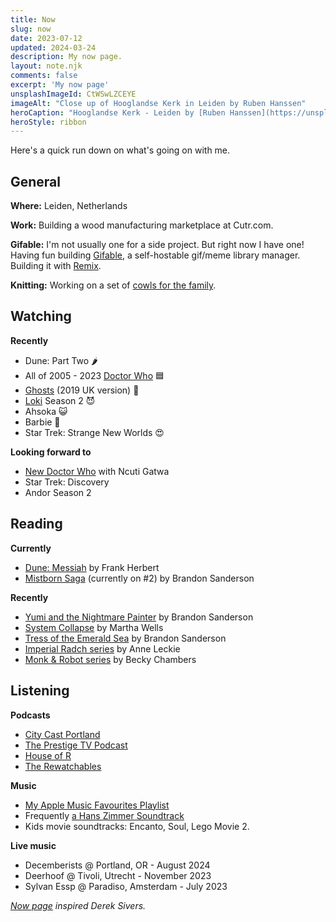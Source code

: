 ```yaml
---
title: Now
slug: now
date: 2023-07-12
updated: 2024-03-24
description: My now page.
layout: note.njk
comments: false
excerpt: 'My now page'
unsplashImageId: CtWSwLZCEYE
imageAlt: "Close up of Hooglandse Kerk in Leiden by Ruben Hanssen"
heroCaption: "Hooglandse Kerk - Leiden by [Ruben Hanssen](https://unsplash.com/@rhfhanssen)"
heroStyle: ribbon
---
```


Here's a quick run down on what's going on with me. 

## General

**Where:** Leiden, Netherlands

**Work:** Building a wood manufacturing marketplace at Cutr.com.

**Gifable:** I'm not usually one for a side project. But right now I have one! Having fun building [Gifable](https://www.gifable.club), a self-hostable gif/meme library manager. Building it with [Remix](https://remix.run).

**Knitting:** Working on a set of [cowls for the family](https://indieweb.social/@pietvanzoen/110886412703841493).

## Watching

**Recently**

- Dune: Part Two 🌶️
- All of 2005 - 2023 [Doctor Who](https://www.themoviedb.org/tv/57243-doctor-who) 🟦
- [Ghosts](https://www.themoviedb.org/tv/17174-ghosts) (2019 UK version) 👻
- [Loki](https://www.themoviedb.org/tv/84958-loki) Season 2 😈
- Ahsoka 😺
- Barbie 💖
- Star Trek: Strange New Worlds 😍

**Looking forward to**

- [New Doctor Who](https://www.themoviedb.org/tv/239770-doctor-who) with Ncuti Gatwa
- Star Trek: Discovery
- Andor Season 2

## Reading

**Currently**

- [Dune: Messiah](https://www.goodreads.com/book/show/44492285-dune-messiah) by Frank Herbert
- [Mistborn Saga](https://bookwyrm.social/series/by/863?series_name=Mistborn%20Saga) (currently on #2) by Brandon Sanderson

**Recently**

- [Yumi and the Nightmare Painter](https://bookwyrm.social/book/1414163/s/yumi-and-the-nightmare-painter) by Brandon Sanderson
- [System Collapse](https://bookwyrm.social/book/796937/s/system-collapse) by Martha Wells
- [Tress of the Emerald Sea](https://bookwyrm.social/book/1097115/s/tress-of-the-emerald-sea) by Brandon Sanderson
- [Imperial Radch series](https://bookwyrm.social/book/103341/s/the-imperial-radch-trilogy) by Anne Leckie
- [Monk & Robot series](https://bookwyrm.social/series/by/505?series_name=Monk%20%26%20Robot) by Becky Chambers

## Listening

**Podcasts**

- [City Cast Portland](https://portland.citycast.fm)
- [The Prestige TV Podcast](https://www.theringer.com/prestige-tv-podcast)
- [House of R](https://www.theringer.com/house-of-r)
- [The Rewatchables](https://www.theringer.com/the-rewatchables)

**Music**

- [My Apple Music Favourites Playlist](https://music.apple.com/nl/playlist/favourites-mix/pl.pm-20e9f373919da080e7f2cffc56b30295?l=en)
- Frequently [a Hans Zimmer Soundtrack](https://indieweb.social/@pietvanzoen/109778733446478350)
- Kids movie soundtracks: Encanto, Soul, Lego Movie 2. 

**Live music**

- Decemberists @ Portland, OR - August 2024
- Deerhoof @ Tivoli, Utrecht - November 2023
- Sylvan Essp @ Paradiso, Amsterdam - July 2023

<aside>
<p><em><a href="https://nownownow.com/about">Now page</a> inspired Derek Sivers.</em></p>
</aside>
